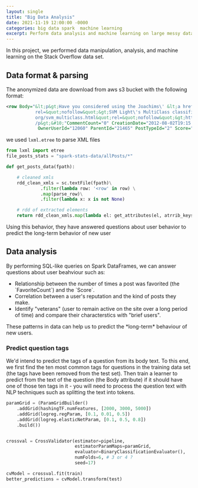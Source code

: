 ```yaml
---
layout: single
title: "Big Data Analysis"
date: 2021-11-19 12:00:00 -0000
categories: big data spark  machine learning   
excerpt: Perform data analysis and machine learning on large messy data sets.
---
```


In this project, we performed  data manipulation, analysis, and machine learning on the Stack Overflow data set. 

## Data format & parsing
The anonymized data are download from aws s3 bucket with the following format:

```xml
<row Body="&lt;p&gt;Have you considered using the Joachims\' &lt;a href=&quot;http://svmlight.joachims.org/svm_multiclass.html&quot;   
           rel=&quot;nofollow&quot;&gt;SVM Light\'s MultiClass classifier&lt;/a&gt;? &#10;&lt;a href=&quot;http://svmlight.joachims.   
           org/svm_multiclass.html&quot;rel=&quot;nofollow&quot;&gt;http://svmlight.joachims.org/svm_multiclass.html&lt;/a&gt;&lt;    
           /p&gt;&#10;"CommentCount="0" CreationDate="2012-08-02T19:15:04.647" Id="33580" LastActivityDate="2012-08-02T19:15:04.647".  
            OwnerUserId="12060" ParentId="21465" PostTypeId="2" Score="1" /> 
```
we used `lxml.etree` to parse XML files

```python
from lxml import etree
file_posts_stats = "spark-stats-data/allPosts/*"

def get_posts_data(fpath):

    # cleaned xmls
    rdd_clean_xmls = sc.textFile(fpath)\
             .filter(lambda row: '<row' in row) \
             .map(parse_row)\
             .filter(lambda x: x is not None)

    # rdd of extracted elements
    return rdd_clean_xmls.map(lambda el: get_attributes(el, atrrib_keys))
```

 Using this behavior, they have answered questions about user behavior to predict the long-term behavior of new user

## Data analysis
By performing SQL-like queries on Spark DataFrames, we can answer questions about user beahviour such as:
<ul> 
  <li>Relationship between the number of times a post was favorited (the `FavoriteCount`) and the `Score`.</li>
  <li>Correlation between a user's reputation and the kind of posts they make.</li>    
  <li>Identify "veterans" (user to remain active on the site over a long period of time) and compare their characterstics with  "brief   
      users".</li>  
</ul>
These patterns in data can help us to predict the *long-term* behaviour of new users.

### Predict question tags

We'd intend to predict the tags of a question from its body text. To this end, we first find the ten most common tags for questions in the training data set (the tags have been removed from the test set). Then train a learner to predict from the text of the question (the Body attribute) if it should have one of those ten tags in it - you will need to process the question text with NLP techniques such as splitting the text into tokens.

```python
paramGrid = (ParamGridBuilder() 
    .addGrid(hashingTF.numFeatures, [2000, 3000, 5000]) 
    .addGrid(logreg.regParam, [0.1, 0.01, 0.5])
    .addGrid(logreg.elasticNetParam, [0.1, 0.5, 0.8])         
    .build())


crossval = CrossValidator(estimator=pipeline,
                          estimatorParamMaps=paramGrid,
                          evaluator=BinaryClassificationEvaluator(),
                          numFolds=6, # 3 or 4 ?
                          seed=17)

cvModel = crossval.fit(train)
better_predictions = cvModel.transform(test)
```
